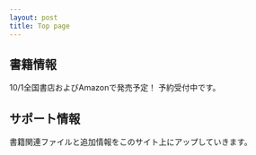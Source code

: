 ```yaml
---
layout: post
title: Top page
---
```


## 書籍情報

10/1全国書店およびAmazonで発売予定！ 予約受付中です。

## サポート情報

書籍関連ファイルと追加情報をこのサイト上にアップしていきます。
